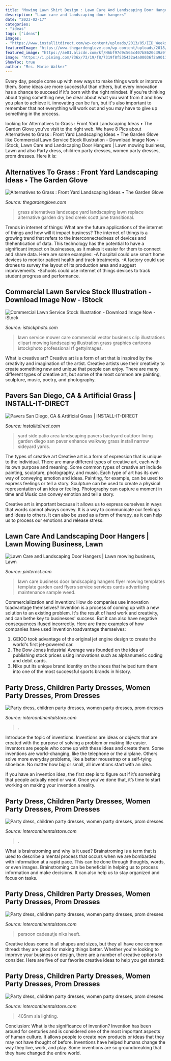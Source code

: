 ```yaml
---
title: "Mowing Lawn Shirt Design : Lawn Care And Landscaping Door Hangers"
description: "Lawn care and landscaping door hangers"
date: "2023-02-17"
categories:
- "ideas"
tags: ["ideas"]
images:
- "https://www.installitdirect.com/wp-content/uploads/2013/05/IID_Weeks_04-1.jpg"
featuredImage: "https://www.thegardenglove.com/wp-content/uploads/2018/05/Alternatives-to-Grass-5.jpg"
featured_image: "https://ae01.alicdn.com/kf/H6bf97d9c565c407b8620c39a9fd53fc8o.jpg"
image: "https://i.pinimg.com/736x/73/19/f8/7319f8f535432a4a00036f2a9011f0b3--lawn-care-business-business-ideas.jpg"
ShowToc: true
author: "Mrs. Marie Walker"
---
```



Every day, people come up with new ways to make things work or improve them. Some ideas are more successful than others, but every innovation has a chance to succeed if it's born with the right mindset. If you're thinking about trying something new, be clear about what you want from it and how you plan to achieve it. innovating can be fun, but it's also important to remember that not everything will work out and you may have to give up something in the process.

	

		
looking for Alternatives to Grass : Front Yard Landscaping Ideas • The Garden Glove you've visit to the right web. We have 8 Pics about Alternatives to Grass : Front Yard Landscaping Ideas • The Garden Glove like Commercial Lawn Service Stock Illustration - Download Image Now - iStock, Lawn Care and Landscaping Door Hangers | Lawn mowing business, Lawn and also Party dress, children party dresses, women party dresses, prom dresses. Here it is:
		
    
## Alternatives To Grass : Front Yard Landscaping Ideas • The Garden Glove

<img loading=lazy src="https://www.thegardenglove.com/wp-content/uploads/2018/05/Alternatives-to-Grass-5.jpg" onerror="this.onerror=null;this.src='https://tse2.mm.bing.net/th?id=OIP.qJ-JobIHC_3JF3_qS_BJpAHaFC&amp;pid=15.1';" alt="Alternatives to Grass : Front Yard Landscaping Ideas • The Garden Glove">

_Source: thegardenglove.com_

>grass alternatives landscape yard landscaping lawn replace alternative garden dry bed creek scott june transitional. 

	

Trends in internet of things: What are the future applications of the internet of things and how will it impact business?
The internet of things is a growing trend that refers to the interconnectedness of devices and thehentication of data. This technology has the potential to have a significant impact on businesses, as it makes it easier for them to connect and share data. Here are some examples: 
-A hospital could use smart home devices to monitor patient health and track treatments. 
-A factory could use drones to survey the layout of its production area and suggest improvements. 
-Schools could use internet of things devices to track student progress and performance.

    
## Commercial Lawn Service Stock Illustration - Download Image Now - IStock

<img loading=lazy src="https://media.istockphoto.com/vectors/commercial-lawn-service-vector-id165723022?k=6&amp;m=165723022&amp;s=170667a&amp;w=0&amp;h=HIE6odrM3SB3bTI-xvy9zjJZKnJz6DMt-35dbZxWaN0=" onerror="this.onerror=null;this.src='https://tse2.mm.bing.net/th?id=OIP.nn-yks5V6jzhCMwxWI_KcQAAAA&amp;pid=15.1';" alt="Commercial Lawn Service Stock Illustration - Download Image Now - iStock">

_Source: istockphoto.com_

>lawn service mower care commercial vector business clip illustrations clipart mowing landscaping illustration grass graphics cartoons istockphoto professional rf gettyimages. 

	

What is creative art?
Creative art is a form of art that is inspired by the creativity and imagination of the artist. Creative artists use their creativity to create something new and unique that people can enjoy. There are many different types of creative art, but some of the most common are painting, sculpture, music, poetry, and photography.

    
## Pavers San Diego, CA &amp; Artificial Grass | INSTALL-IT-DIRECT

<img loading=lazy src="https://www.installitdirect.com/wp-content/uploads/2013/05/IID_Weeks_04-1.jpg" onerror="this.onerror=null;this.src='https://tse3.mm.bing.net/th?id=OIP.j15vxB2JxwMyLkcOmnEs1wHaLH&amp;pid=15.1';" alt="Pavers San Diego, CA &amp; Artificial Grass | INSTALL-IT-DIRECT">

_Source: installitdirect.com_

>yard side patio area landscaping pavers backyard outdoor living garden diego san paver enhance walkway grass install narrow sideyard yards. 

	

The types of creative art
Creative art is a form of expression that is unique to the individual. There are many different types of creative art, each with its own purpose and meaning.
Some common types of creative art include painting, sculpture, photography, and music. Each type of art has its own way of conveying emotion and ideas. Painting, for example, can be used to express feelings or tell a story. Sculpture can be used to create a physical representation of an idea or feeling. Photography can capture a moment in time and Music can convey emotion and tell a story.

Creative art is important because it allows us to express ourselves in ways that words cannot always convey. It is a way to communicate our feelings and ideas to others. It can also be used as a form of therapy, as it can help us to process our emotions and release stress.

    
## Lawn Care And Landscaping Door Hangers | Lawn Mowing Business, Lawn

<img loading=lazy src="https://i.pinimg.com/736x/73/19/f8/7319f8f535432a4a00036f2a9011f0b3--lawn-care-business-business-ideas.jpg" onerror="this.onerror=null;this.src='https://tse3.mm.bing.net/th?id=OIP.kLMrxYyJ7f54exhncCZ0TQHaJY&amp;pid=15.1';" alt="Lawn Care and Landscaping Door Hangers | Lawn mowing business, Lawn">

_Source: pinterest.com_

>lawn care business door landscaping hangers flyer mowing templates template garden card flyers service services cards advertising maintenance sample weed. 

	

Commercialization and invention: How do companies use innovation toadvantage themselves?
Invention is a process of coming up with a new solution to an existing problem. It's the result of hard work and creativity, and can bethe key to businesses' success. But it can also have negative consequences ifused incorrectly. Here are three examples of how companies have used Invention toadvantage themselves: 
1. GEICO took advantage of the original jet engine design to create the world's first jet-powered car.
2. The Dow Jones Industrial Average was founded on the idea of publishing stock prices using innovations such as alphanumeric coding and debit cards.
3. Nike put its unique brand identity on the shoes that helped turn them into one of the most successful sports brands in history.

    
## Party Dress, Children Party Dresses, Women Party Dresses, Prom Dresses

<img loading=lazy src="https://ae01.alicdn.com/kf/H6bf97d9c565c407b8620c39a9fd53fc8o.jpg" onerror="this.onerror=null;this.src='https://tse1.mm.bing.net/th?id=OIP.m-HUe8-uGeuuEAw-dIjpTAHaHa&amp;pid=15.1';" alt="Party dress, children party dresses, women party dresses, prom dresses">

_Source: intercontinentalstore.com_

>. 

	

Introduce the topic of inventions.
Inventions are ideas or objects that are created with the purpose of solving a problem or making life easier. Inventors are people who come up with these ideas and create them.
Some inventions are world-changing, like the telephone or the airplane. Others solve more everyday problems, like a better mousetrap or a self-tying shoelace. No matter how big or small, all inventions start with an idea.

If you have an invention idea, the first step is to figure out if it’s something that people actually need or want. Once you’ve done that, it’s time to start working on making your invention a reality.

    
## Party Dress, Children Party Dresses, Women Party Dresses, Prom Dresses

<img loading=lazy src="https://ae01.alicdn.com/kf/Hbf2e23b5c54c471a84df68db665721d2h.jpg" onerror="this.onerror=null;this.src='https://tse3.mm.bing.net/th?id=OIP._wPAqEj5mwbmZyEiK-0GZgHaLU&amp;pid=15.1';" alt="Party dress, children party dresses, women party dresses, prom dresses">

_Source: intercontinentalstore.com_

>. 

	

What is brainstroming and why is it used?
Brainstroming is a term that is used to describe a mental process that occurs when we are bombarded with information at a rapid pace. This can be done through thoughts, words, or even images. Brainstroming can be beneficial in helping us to process information and make decisions. It can also help us to stay organized and focus on tasks.

    
## Party Dress, Children Party Dresses, Women Party Dresses, Prom Dresses

<img loading=lazy src="https://ae01.alicdn.com/kf/H9ac7c80c724e4a91b22a4e73bedb642er/Gift-of-Nothing-for-the-Person-Who-Has-Everything.jpg_640x640.jpg" onerror="this.onerror=null;this.src='https://tse2.mm.bing.net/th?id=OIP.K3x2ELP03P_ttr-kzHJe7gHaHa&amp;pid=15.1';" alt="Party dress, children party dresses, women party dresses, prom dresses">

_Source: intercontinentalstore.com_

>persoon cadeautje niks heeft. 

	

Creative ideas come in all shapes and sizes, but they all have one common thread: they are good for making things better. Whether you're looking to improve your business or design, there are a number of creative options to consider. Here are five of our favorite creative ideas to help you get started: 

    
## Party Dress, Children Party Dresses, Women Party Dresses, Prom Dresses

<img loading=lazy src="https://ae01.alicdn.com/kf/H0201409198fc4527a1bea2b8ec86da72k.jpg" onerror="this.onerror=null;this.src='https://tse4.mm.bing.net/th?id=OIP.JCQ1tPRafPdSfAJSCem_ngHaHz&amp;pid=15.1';" alt="Party dress, children party dresses, women party dresses, prom dresses">

_Source: intercontinentalstore.com_

>405nm sla lighting. 

	

Conclusion: What is the significance of invention?
Invention has been around for centuries and is considered one of the most important aspects of human culture. It allows people to create new products or ideas that they may not have thought of before. Inventions have helped humans change the way they live, work, and play. Some inventions are so groundbreaking that they have changed the entire world.

